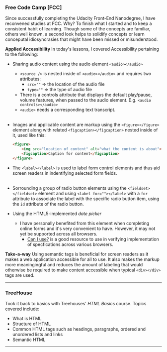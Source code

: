 ### Free Code Camp [FCC]
Since successfully completing the Udacity Front-End Nanodegree, I have reconvened studies at FCC. Why? To finish what I started and to keep a consistent habit of learning. Though some of the concepts are familiar, others well known, a second look helps to solidify concepts or learn conceputal idiosyncrasies that might have been missed or misunderstood.

**Applied Accessibility**
In today's lessons, I covered Accessibility pertaining to the following:
* Sharing audio content using the audio element ``<audio></audio>``
  * `<source />` is nested inside of `<audio></audio>` and requires two attributes:
    * `src=""` => the location of the audio file
    * `type=""` => the type of audio file 
  * There is a controls attribute that displays the default play/pause, volume features, when passed to the audio element. E.g. ``<audio controls></audio>``
  * ``<audio>`` needs a corresponding text transcript.  
    <br>

* Images and applicable content are markup using the ``<figure></figure>`` element along with related ``<figcaption></figcaption>`` nested inside of it, used like this:
    ```html
    <figure>
        <img src="location of content" alt="what the content is about">
        <figcaption>Caption for content</figcaption>
    </figure>
    ```

* The ``<label></label>`` is used to label form control elements and thus aid screen readers in indentifying selected form fields.   
    <br>

* Sorrounding a group of radio button elements using the ``<fieldset></fieldset>`` element and using ``<label for=""></label>`` with a `for` attribute to associate the label with the specific radio button item, using the `id` attribute of the radio button.
    <br>

* Using the HTML5-implemented _date picker_
    * I have personally benefited from this element when completing online forms and it's very convenient to have. However, it may not yet be supported across all browsers. 
        * [Can I use?](https://caniuse.com/#search=date%20picker) is a good resource to use in verifying implementation of specfications across various browsers.


**Take-a-way**
Using semantic tags is beneficial for screen readers as it makes a web application accessible for all to use. It also makes the markup more meaningingful and reduces the amount of labeling that would otherwise be required to make content accessible when typical ``<div></div>`` tags are used. 
<hr>

### TreeHouse
Took it back to basics with Treehouses' _HTML Basics_ course. Topics covered include:
* What is HTML
* Structure of HTML
* Common HTML tags such as headings, paragraphs, ordered and unordered lists and links
* Semantic HTML

<hr>
